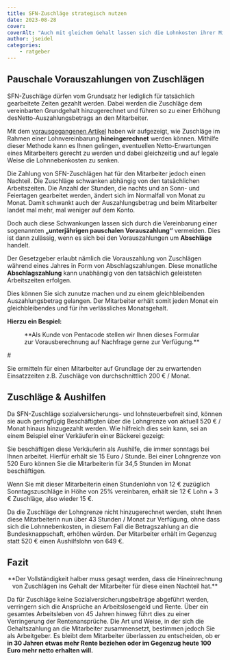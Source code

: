 ```yaml
---
title: SFN-Zuschläge strategisch nutzen
date: 2023-08-28
cover: 
coverAlt: "Auch mit gleichem Gehalt lassen sich die Lohnkosten ihrer Mitarbeiter reduzieren"
author: jseidel
categories:
    - ratgeber
---
```


## Pauschale Vorauszahlungen von Zuschlägen

SFN-Zuschläge dürfen vom Grundsatz her lediglich für tatsächlich
gearbeitete Zeiten gezahlt werden. Dabei werden die Zuschläge dem vereinbarten Grundgehalt hinzugerechnet und führen so zu einer Erhöhung
desNetto-Auszahlungsbetrags an den Mitarbeiter.

Mit dem [vorausgegangenen Artikel]() haben wir aufgezeigt, wie Zuschläge im Rahmen einer Lohnvereinbarung **hineingerechnet** werden können.
Mithilfe dieser Methode kann es Ihnen gelingen, eventuellen Netto-Erwartungen eines Mitarbeiters gerecht zu werden und dabei gleichzeitig und auf legale Weise die Lohnnebenkosten zu senken.

Die Zahlung von SFN-Zuschlägen hat für den Mitarbeiter jedoch einen Nachteil. Die Zuschläge schwanken abhängig von den tatsächlichen Arbeitszeiten. Die Anzahl der Stunden, die nachts und an Sonn- und Feiertagen gearbeitet werden, ändert sich im Normalfall von Monat zu Monat. Damit schwankt auch der Auszahlungsbetrag und beim Mitarbeiter landet mal mehr, mal weniger auf dem Konto.

Doch auch diese Schwankungen lassen sich durch die Vereinbarung einer sogenannten **„unterjährigen pauschalen Vorauszahlung“** vermeiden.
Dies ist dann zulässig, wenn es sich bei den Vorauszahlungen um **Abschläge** handelt.

Der Gesetzgeber erlaubt nämlich die Vorauszahlung von Zuschlägen während eines Jahres in Form von Abschlagszahlungen. Diese monatliche **Abschlagszahlung** kann unabhängig von den tatsächlich geleisteten Arbeitszeiten erfolgen.

Dies können Sie sich zunutze machen und zu einem gleichbleibenden Auszahlungsbetrag gelangen. Der Mitarbeiter erhält somit jeden Monat ein gleichbleibendes und für ihn verlässliches Monatsgehalt.



**Hierzu ein Bespiel:**

<figure>
<img src="" alt="" />
<figcaption> **Als Kunde von Pentacode stellen wir Ihnen dieses Formular zur Vorausberechnung auf Nachfrage gerne zur Verfügung.**</figcaption>
</figure>#


Sie ermitteln für einen Mitarbeiter auf Grundlage der zu erwartenden Einsatzzeiten z.B. Zuschläge von durchschnittlich 200 € / Monat.

## Zuschläge & Aushilfen

Da SFN-Zuschläge sozialversicherungs- und lohnsteuerbefreit sind, können sie auch geringfügig Beschäftigten über die Lohngrenze von aktuell 520 € / Monat hinaus hinzugezahlt werden. Wie hilfreich dies sein kann, sei an einem Beispiel einer Verkäuferin einer Bäckerei gezeigt:

Sie beschäftigen diese Verkäuferin als Aushilfe, die immer sonntags bei Ihnen arbeitet. Hierfür erhält sie 15 Euro / Stunde. Bei einer Lohngrenze von 520 Euro können Sie die Mitarbeiterin für 34,5 Stunden im Monat beschäftigen.

Wenn Sie mit dieser Mitarbeiterin einen Stundenlohn von 12 € zuzüglich Sonntagszuschläge in Höhe von 25% vereinbaren, erhält sie 12 € Lohn + 3 € Zuschläge, also wieder 15 €.

Da die Zuschläge der Lohngrenze nicht hinzugerechnet werden, steht Ihnen diese Mitarbeiterin nun über 43 Stunden / Monat zur Verfügung, ohne dass sich die Lohnnebenkosten, in diesem Fall die Betragszahlung an die Bundesknappschaft, erhöhen würden. Der Mitarbeiter erhält im Gegenzug statt 520 € einen Aushilfslohn von 649 €.

## Fazit

<p style="text-align: center;"> **Der Vollständigkeit halber muss gesagt werden, dass die Hineinrechnung von Zuschlägen ins Gehalt der Mitarbeiter für diese einen Nachteil hat.** </p>

Da für Zuschläge keine Sozialversicherungsbeiträge abgeführt werden, verringern sich die Ansprüche an Arbeitslosengeld und Rente.
Über ein gesamtes Arbeitsleben von 45 Jahren hinweg führt dies zu einer Verringerung der Rentenansprüche. Die Art und Weise, in der sich die Gehaltszahlung an die Mitarbeiter zusammensetzt, bestimmen jedoch Sie als Arbeitgeber. Es bleibt dem Mitarbeiter überlassen zu entscheiden, ob er **in 30 Jahren etwas mehr Rente beziehen oder im Gegenzug heute 100 Euro mehr netto erhalten will.**